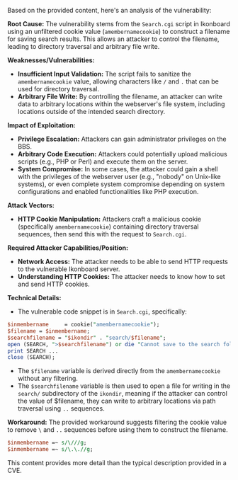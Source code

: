 Based on the provided content, here's an analysis of the vulnerability:

**Root Cause:**
The vulnerability stems from the `Search.cgi` script in Ikonboard using an unfiltered cookie value (`amembernamecookie`) to construct a filename for saving search results. This allows an attacker to control the filename, leading to directory traversal and arbitrary file write.

**Weaknesses/Vulnerabilities:**
- **Insufficient Input Validation:** The script fails to sanitize the `amembernamecookie` value, allowing characters like `/` and `.` that can be used for directory traversal.
- **Arbitrary File Write:** By controlling the filename, an attacker can write data to arbitrary locations within the webserver's file system, including locations outside of the intended search directory.

**Impact of Exploitation:**
- **Privilege Escalation:** Attackers can gain administrator privileges on the BBS.
- **Arbitrary Code Execution:** Attackers could potentially upload malicious scripts (e.g., PHP or Perl) and execute them on the server.
- **System Compromise:** In some cases, the attacker could gain a shell with the privileges of the webserver user (e.g., "nobody" on Unix-like systems), or even complete system compromise depending on system configurations and enabled functionalities like PHP execution.

**Attack Vectors:**
- **HTTP Cookie Manipulation:** Attackers craft a malicious cookie (specifically `amembernamecookie`) containing directory traversal sequences, then send this with the request to `Search.cgi`.

**Required Attacker Capabilities/Position:**
- **Network Access:** The attacker needs to be able to send HTTP requests to the vulnerable Ikonboard server.
- **Understanding HTTP Cookies:** The attacker needs to know how to set and send HTTP cookies.

**Technical Details:**
- The vulnerable code snippet is in `Search.cgi`, specifically:
```perl
$inmembername     = cookie("amembernamecookie");
$filename = $inmembername;
$searchfilename = "$ikondir" . "search/$filename";
open (SEARCH, ">$searchfilename") or die "Cannot save to the search folder";
print SEARCH ...
close (SEARCH);
```
- The `$filename` variable is derived directly from the `amembernamecookie` without any filtering.
- The `$searchfilename` variable is then used to open a file for writing in the `search/` subdirectory of the `ikondir`, meaning if the attacker can control the value of $filename, they can write to arbitrary locations via path traversal using `..` sequences.

**Workaround:**
The provided workaround suggests filtering the cookie value to remove `\` and `..` sequences before using them to construct the filename.
```perl
$inmembername =~ s/\///g;
$inmembername =~ s/\.\.//g;
```

This content provides more detail than the typical description provided in a CVE.
